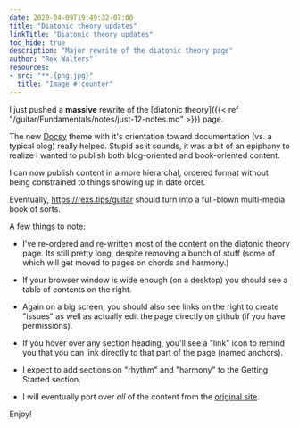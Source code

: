 ```yaml
---
date: 2020-04-09T19:49:32-07:00
title: "Diatonic theory updates"
linkTitle: "Diatonic theory updates"
toc_hide: true
description: "Major rewrite of the diatonic theory page"
author: "Rex Walters"
resources:
- src: "**.{png,jpg}"
  title: "Image #:counter"
---
```


I just pushed a **massive** rewrite of the [diatonic theory]({{< ref "/guitar/Fundamentals/notes/just-12-notes.md" >}}) page.

The new [Docsy](https://docsy.dev) theme with it's orientation toward documentation (vs. a typical blog) really helped. Stupid as it sounds, it was a bit of an epiphany to realize I wanted to publish both blog-oriented and book-oriented content.

I can now publish content in a more hierarchal, ordered format without being constrained to things showing up in date order.

Eventually, https://rexs.tips/guitar should turn into a full-blown multi-media book of sorts.

A few things to note:

* I've re-ordered and re-written most of the content on the diatonic theory page. Its still pretty long, despite removing a bunch of stuff (some of which will get moved to pages on chords and harmony.)

* If your browser window is wide enough (on a desktop) you should see a table of contents on the right.

* Again on a big screen, you should also see links on the right to create "issues" as well as actually edit the page directly on github (if you have permissions).

* If you hover over any section heading, you'll see a "link" icon to remind you that you can link directly to that part of the page (named anchors).

* I expect to add sections on "rhythm" and "harmony" to the Getting Started section.

* I will eventually port over *all* of the content from the [original site](https://lessons.doiwalters.com).

Enjoy!
